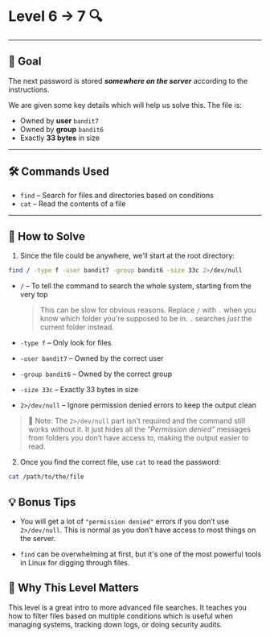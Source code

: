 # Level 6 → 7 🔍

---

## 🎯 Goal

The next password is stored ***somewhere on the server*** according to the instructions.

We are given some key details which will help us solve this. The file is:

- Owned by **user** `bandit7`
- Owned by **group** `bandit6`
- Exactly **33 bytes** in size

---

## 🛠 Commands Used

- `find` – Search for files and directories based on conditions
- `cat` – Read the contents of a file

---

## 🚀 How to Solve

1. Since the file could be anywhere, we’ll start at the root directory:

```bash
find / -type f -user bandit7 -group bandit6 -size 33c 2>/dev/null
```
- `/` – To tell the command to search the whole system, starting from the very top
  > This can be slow for obvious reasons. Replace `/` with `.` when you know which folder you're supposed to be in. `.` searches *just* the current folder instead.

- `-type f` – Only look for files

- `-user bandit7` – Owned by the correct user

- `-group bandit6` – Owned by the correct group

- `-size 33c` – Exactly 33 bytes in size

- `2>/dev/null` – Ignore permission denied errors to keep the output clean

> 📝 Note: The `2>/dev/null` part isn't required and the command still works without it. It just hides all the *"Permission denied"* messages from folders you don’t have access to, making the output easier to read.

2. Once you find the correct file, use `cat` to read the password:

```bash
cat /path/to/the/file
```
## 💡 Bonus Tips
- You will get a lot of `"permission denied"` errors if you don’t use `2>/dev/null`. This is normal as you don’t have access to most things on the server.

- `find` can be overwhelming at first, but it's one of the most powerful tools in Linux for digging through files.

## 🧠 Why This Level Matters

This level is a great intro to more advanced file searches. It teaches you how to filter files based on multiple conditions which is useful when managing systems, tracking down logs, or doing security audits.
